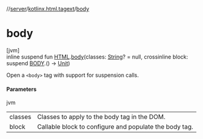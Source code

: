//[server](../../index.md)/[kotlinx.html.tagext](index.md)/[body](body.md)

# body

[jvm]\
inline suspend fun [HTML](../../../../packages/server/kotlinx.html/-h-t-m-l/index.md).[body](body.md)(classes: [String](https://kotlinlang.org/api/latest/jvm/stdlib/kotlin/-string/index.html)? = null, crossinline block: suspend [BODY](../../../../packages/server/kotlinx.html/-b-o-d-y/index.md).() -&gt; [Unit](https://kotlinlang.org/api/latest/jvm/stdlib/kotlin/-unit/index.html))

Open a `<body>` tag with support for suspension calls.

#### Parameters

jvm

| | |
|---|---|
| classes | Classes to apply to the body tag in the DOM. |
| block | Callable block to configure and populate the body tag. |
